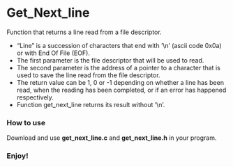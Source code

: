 # Get_Next_line
Function that returns a line read from a file descriptor.
* “Line” is a succession of characters that end with ’\n’ (ascii code 0x0a) or with End Of File (EOF).
* The first parameter is the file descriptor that will be used to read.
* The second parameter is the address of a pointer to a character that is used to save the line read from the file descriptor.
* The return value can be 1, 0 or -1 depending on whether a line has been read, when the reading has been completed, or if an error has happened respectively.
* Function get_next_line returns its result without ’\n’.

### How to use
Download and use **get_next_line.c** and **get_next_line.h** in your program.

### Enjoy!
